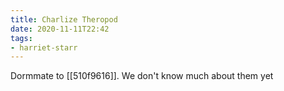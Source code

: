 ```yaml
---
title: Charlize Theropod
date: 2020-11-11T22:42
tags:
- harriet-starr
---
```


Dormmate to [[510f9616]]. We don't know much about them yet
